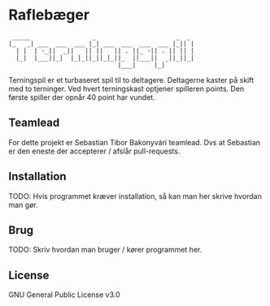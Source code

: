 # Raflebæger
 
```                                            
 _____                 _                      _  _ 
|_   _| ___  ___  ___ |_| ___  ___  ___  ___ |_|| |
  | |  | -_||  _||   || ||   || . ||_ -|| . || || |
  |_|  |___||_|  |_|_||_||_|_||_  ||___||  _||_||_|
                              |___|     |_|        
```

Terningspil er et turbaseret spil til to deltagere. Deltagerne kaster på skift med to terninger. Ved hvert terningskast optjener spilleren points. Den første spiller der opnår 40 point har vundet.

## Teamlead

For dette projekt er Sebastian Tibor Bakonyvári teamlead. Dvs at Sebastian er den eneste der accepterer / afslår pull-requests.

## Installation

TODO: Hvis programmet kræver installation, så kan man her skrive hvordan man gør.

## Brug

TODO: Skriv hvordan man bruger / kører programmet her.

## License

GNU General Public License v3.0

